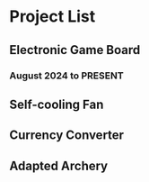 # Project List
## Electronic Game Board
### August 2024 to PRESENT

## Self-cooling Fan
###

## Currency Converter
###

## Adapted Archery
###


